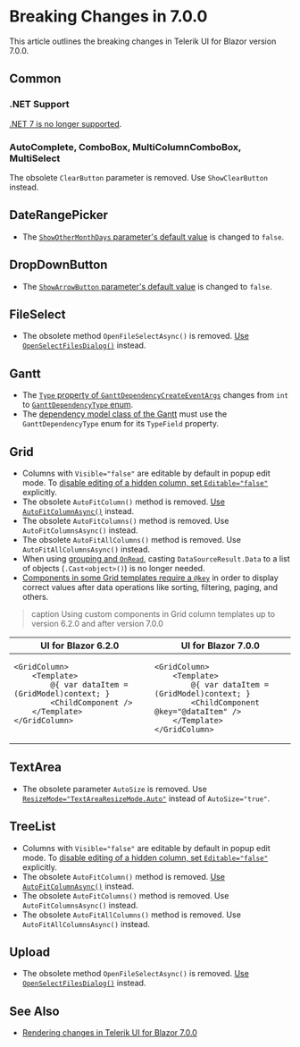 
# Breaking Changes in 7.0.0

This article outlines the breaking changes in Telerik UI for Blazor version 7.0.0.

## Common

### .NET Support

[.NET 7 is no longer supported](slug:system-requirements).

### AutoComplete, ComboBox, MultiColumnComboBox, MultiSelect

The obsolete `ClearButton` parameter is removed. Use `ShowClearButton` instead.

## DateRangePicker

* The [`ShowOtherMonthDays` parameter's default value](slug:daterangepicker-overview#daterangepicker-parameters) is changed to `false`.

## DropDownButton

* The [`ShowArrowButton` parameter's default value](slug:dropdownbutton-overview#dropdownbutton-parameters) is changed to `false`.

## FileSelect

* The obsolete method `OpenFileSelectAsync()` is removed. [Use `OpenSelectFilesDialog()`](slug:fileselect-overview#fileselect-reference-and-methods) instead.

## Gantt

* The [`Type` property of `GanttDependencyCreateEventArgs`](slug:gantt-dependencies-editing) changes from `int` to [`GanttDependencyType` enum](slug:telerik.blazor.ganttdependencytype).
* The [dependency model class of the Gantt](slug:gantt-dependencies-databind) must use the `GanttDependencyType` enum for its `TypeField` property.

## Grid

* Columns with `Visible="false"` are editable by default in popup edit mode. To [disable editing of a hidden column, set `Editable="false"`](slug:grid-editing-popup) explicitly.
* The obsolete `AutoFitColumn()` method is removed. [Use `AutoFitColumnAsync()`](slug:components/grid/columns/resize#autofit-columns) instead.
* The obsolete `AutoFitColumns()` method is removed. Use `AutoFitColumnsAsync()` instead.
* The obsolete `AutoFitAllColumns()` method is removed. Use `AutoFitAllColumnsAsync()` instead.
* When using [grouping and `OnRead`](slug:components/grid/manual-operations#grouping-with-onread), casting `DataSourceResult.Data` to a list of objects (`.Cast<object>()`) is no longer needed.
* [Components in some Grid templates require a `@key`](slug:grid-kb-using-components-in-templates) in order to display correct values after data operations like sorting, filtering, paging, and others.

>caption Using custom components in Grid column templates up to version 6.2.0 and after version 7.0.0

<table>
<thead><tr>
<th>UI for Blazor 6.2.0</th>
<th>UI for Blazor 7.0.0</th>
</tr></thead>
<tbody>
<tr>
<td style="vertical-align:top">

````RAZOR.skip-repl
<GridColumn>
    <Template>
        @{ var dataItem = (GridModel)context; }
        <ChildComponent />
    </Template>
</GridColumn>
````

</td>
<td style="vertical-align:top">

````RAZOR.skip-repl
<GridColumn>
    <Template>
        @{ var dataItem = (GridModel)context; }
        <ChildComponent @key="@dataItem" />
    </Template>
</GridColumn>
````

</td>
</tr>
</tbody>
</table>

## TextArea

* The obsolete parameter `AutoSize` is removed. Use [`ResizeMode="TextAreaResizeMode.Auto"`](slug:textarea-overview#textarea-parameters) instead of `AutoSize="true"`.

## TreeList

* Columns with `Visible="false"` are editable by default in popup edit mode. To [disable editing of a hidden column, set `Editable="false"`](slug:treelist-editing-popup) explicitly.
* The obsolete `AutoFitColumn()` method is removed. [Use `AutoFitColumnAsync()`](slug:treelist-columns-resize#autofit-columns) instead.
* The obsolete `AutoFitColumns()` method is removed. Use `AutoFitColumnsAsync()` instead.
* The obsolete `AutoFitAllColumns()` method is removed. Use `AutoFitAllColumnsAsync()` instead.

## Upload

* The obsolete method `OpenFileSelectAsync()` is removed. [Use `OpenSelectFilesDialog()`](slug:upload-overview#upload-reference-and-methods) instead.

## See Also

* [Rendering changes in Telerik UI for Blazor 7.0.0](slug:rendering-changes-in-7-0-0)
